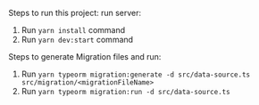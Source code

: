 Steps to run this project:
run server: 
1. Run `yarn install` command
2. Run `yarn dev:start` command



Steps to generate Migration files and run:
1. Run `yarn typeorm migration:generate -d src/data-source.ts src/migration/<migrationFileName>`
2. Run `yarn typeorm migration:run -d src/data-source.ts`